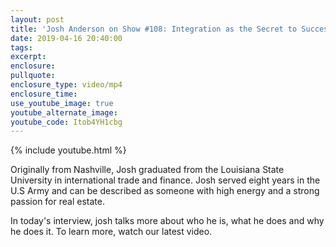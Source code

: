 ```yaml
---
layout: post
title: 'Josh Anderson on Show #108: Integration as the Secret to Success'
date: 2019-04-16 20:40:00
tags:
excerpt:
enclosure:
pullquote:
enclosure_type: video/mp4
enclosure_time:
use_youtube_image: true
youtube_alternate_image:
youtube_code: Itob4YH1cbg
---
```


{% include youtube.html %}

Originally from Nashville, Josh graduated from the Louisiana State University in international trade and finance. Josh served eight years in the U.S Army and can be described as someone with high energy and a strong passion for real estate.

In today's interview, josh talks more about who he is, what he does and why he does it. To learn more, watch our latest video.